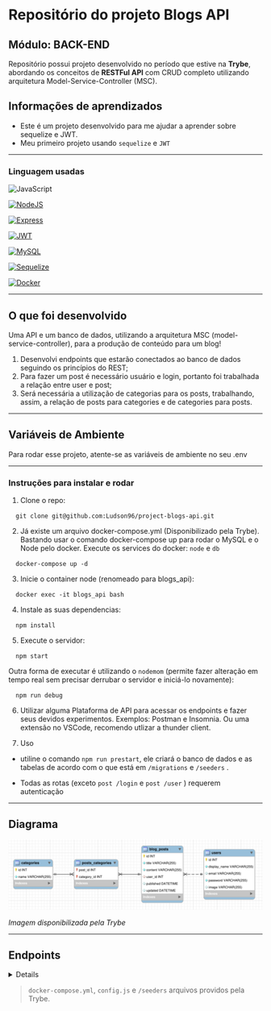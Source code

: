 # Repositório do projeto Blogs API

 ## Módulo: BACK-END
 
  Repositório possui projeto desenvolvido no período que estive na <b>Trybe</b>, abordando os conceitos de <b>RESTFul API</b> com CRUD completo utilizando arquitetura Model-Service-Controller (MSC). 
  
## Informações de aprendizados
- Este é um projeto desenvolvido para me ajudar a aprender sobre sequelize e JWT.
- Meu primeiro projeto usando `sequelize` e `JWT`


  
---

### Linguagem usadas

![JavaScript][JavaScript.io]

[![NodeJS][NodeJS.io]][NodeJS-url]

[![Express][Express.io]][Express-url]

[![JWT][JWT.io]][JWT-url]

[![MySQL][MySQL.io]][MySQL-url]

[![Sequelize][Sequelize.io]][Sequelize-url]

[![Docker][Docker.io]][Docker-url]

---

## O que foi desenvolvido
<p> 
 Uma API e um banco de dados, utilizando a arquitetura MSC (model-service-controller), para a produção de conteúdo para um blog! <br>
 
 1. Desenvolvi endpoints que estarão conectados ao banco de dados seguindo os princípios do REST;<br>
 2. Para fazer um post é necessário usuário e login, portanto foi trabalhada a relação entre user e post; <br>
 3. Será necessária a utilização de categorias para os posts, trabalhando, assim, a relação de posts para categories e de categories para posts. <br>
</p>

---

## Variáveis de Ambiente

Para rodar esse projeto, atente-se as variáveis de ambiente no seu .env

---

### Instruções para instalar e rodar

1. Clone o repo:
```
  git clone git@github.com:Ludson96/project-blogs-api.git
```
2. Já existe um arquivo docker-compose.yml (Disponibilizado pela Trybe). Bastando usar o comando docker-compose up para rodar o MySQL e o Node pelo docker. Execute os services do docker: `node` e `db` 
```
  docker-compose up -d
```
3. Inicie o container node (renomeado para blogs_api):
```
  docker exec -it blogs_api bash
```
4. Instale as suas dependencias:
```
  npm install
```
5. Execute o servidor:

```
  npm start
```
Outra forma de executar é utilizando o `nodemom` (permite fazer alteração em tempo real sem precisar derrubar o servidor e iniciá-lo novamente):
```
  npm run debug
```
6. Utilizar alguma Plataforma de API para acessar os endpoints e fazer seus devidos experimentos. Exemplos: Postman e Insomnia. Ou uma extensão no VSCode, recomendo utlizar a thunder client.

7. Uso

- utiline o comando `npm run prestart`, ele criará o banco de dados e as tabelas de acordo com o que está em `/migrations` e `/seeders` .

- Todas as rotas (exceto `post /login` e `post /user` ) requerem autenticação

---

## Diagrama

![Diagrama de relacionamentos das tabelas](diagrama.png)

<i> Imagem disponibilizada pela Trybe </i>

---

## Endpoints

<details>

###  Rota de Login

####  POST `/login`
- Entrar
- O corpo deve ser o seguinte:
```json
{
  "email" : " exemplo@email.com " ,
  "senha" : " 123456 "
}
```
  - Retorna um token se o login for concluído

###  Rota do Usuário

####  POST `/usuário`
- Cria um novo usuário
- O corpo deve ser o seguinte, onde:
  -  `displayName` deve ter pelo menos 8 caracteres
  -  `email` deve ter um formato válido
  -  `password` deve ter pelo menos 6 caracteres
  -  `imagem` é opcional
```json
{
  "displayName" : " John Doe " ,
  "email" : " exemplo@email.com " ,
  "senha" : " 123456 " ,
  "image" : " https://cdn1.iconfinder.com/data/icons/users-solid-1/30/users-solid-profile-neutral-5-512.png "
}
```
- Se o usuário for criado com sucesso, um token é fornecido

####  GET `/usuário`
- Lista todos os usuários:
```json
[
  {
    "id" : 1 ,
    "displayName" : " Lewis Hamilton " ,
    "email" : " lewishamilton@gmail.com " ,
    "image" : " https://upload.wikimedia.org/wikipedia/commons/1/18/Lewis_Hamilton_2016_Malaysia_2.jpg "
  },
  /* ... */
]
```

####  GET `/user/:id`
- Pega um parâmetro numérico, e se houver algum usuário com id correspondente, retorna:
```json
{
  "id" : 3 ,
  "displayName" : " John Doe " ,
  "email" : " exemplo@email.com " ,
  "image" : " https://cdn1.iconfinder.com/data/icons/users-solid-1/30/users-solid-profile-neutral-5-512.png "
}
```

####  DELETE `/user/me`
- Exclui o usuário atual
- Se o usuário for excluído com sucesso, o status `204` é retornado

###  Categorias Rota

####  POST `/categorias`
- Cria uma nova categoria
- O corpo deve ser o seguinte:
```json
{
  "name" : " Truques de mágica "
}
```

####  GET `/categorias`
- Lista todas as categorias:
```json
[
  {
      "id" : 1 ,
      "nome" : " Animais "
  },
  {
      "id" : 2 ,
      "nome" : " Livros "
  },
  /* ... */
]
```

###  Pós Rota

####  POST `/post`
- Cria uma nova postagem no blog
- O corpo deve ser o seguinte:
```json
{
  "title" : " Resenha: A arte da columbofilia " ,
  "content" : " Este é um ótimo livro sobre como os pombos podem ser treinados para se tornarem campeões! " ,
  "categoryIds" : [ 1 , 2 ]
}
```

####  GET `/post`
- Lista todas as postagens do blog:
```json
[
  {
    "id" : 1 ,
    "title" : " As melhores raças de cães para caça " ,
    "content" : " Aqui estão os melhores companheiros de caça " ,
    "userId" : 1 ,
    "publicado" : " 2011-08-01T19:58:00.000Z " ,
    "atualizado" : " 2011-08-01T19:58:51.000Z " ,
    "usuário" : {
      "id" : 1 ,
      "displayName" : " Lewis Hamilton " ,
      "email" : " lewishamilton@gmail.com " ,
      "image" : " https://upload.wikimedia.org/wikipedia/commons/1/18/Lewis_Hamilton_2016_Malaysia_2.jpg "
    },
    "categorias" : [
      {
        "id" : 1 ,
        "nome" : " Animais "
      }
    ]
  },
  
  /* ... */
]
```

####  GET `/post/:id`
- Pega um parâmetro numérico, e se houver algum post com um id correspondente, retorna:
```json
{
  "id" : 1 ,
  "title" : " As melhores raças de cães para caça " ,
  "content" : " Aqui estão os melhores companheiros de caça " ,
  "userId" : 1 ,
  "publicado" : " 2011-08-01T19:58:00.000Z " ,
  "atualizado" : " 2011-08-01T19:58:51.000Z " ,
  "usuário" : {
      "id" : 1 ,
      "displayName" : " Lewis Hamilton " ,
      "email" : " lewishamilton@gmail.com " ,
      "image" : " https://upload.wikimedia.org/wikipedia/commons/1/18/Lewis_Hamilton_2016_Malaysia_2.jpg "
  },
  "categorias" : [
      {
          "id" : 1 ,
          "nome" : " Animais "
      }
  ]
}
```

####  GET `/post/search?q=:searchTerm`
- Pesquisa postagens por título ou conteúdo, por exemplo:
```json
  // GET /post/search?q=silk
  [
    {
      "id" : 2 ,
      "title" : " Ótimos livros sobre a Rota da Seda " ,
      "content" : " Estes são alguns livros obrigatórios sobre a Rota da Seda " ,
      "userId" : 1 ,
      "publicado" : " 2011-08-01T19:58:00.000Z " ,
      "atualizado" : " 2011-08-01T19:58:51.000Z " ,
      "usuário" : {
        "id" : 1 ,
        "displayName" : " Lewis Hamilton " ,
        "email" : " lewishamilton@gmail.com " ,
        "image" : " https://upload.wikimedia.org/wikipedia/commons/1/18/Lewis_Hamilton_2016_Malaysia_2.jpg "
      },
      "categorias" : [
        {
          "id" : 2 ,
          "nome" : " Livros "
        }
      ]
    }
  ]
```
- Se não houver parâmetro de consulta, retorna todos os posts:
```json
  // GET /post/search?q=
  [
    {
      "id" : 1 ,
      "title" : " As melhores raças de cães para caça " ,
      "content" : " Aqui estão os melhores companheiros de caça " ,
      "userId" : 1 ,
      "publicado" : " 2011-08-01T19:58:00.000Z " ,
      "atualizado" : " 2011-08-01T19:58:51.000Z " ,
      "usuário" : {
        "id" : 1 ,
        "displayName" : " Lewis Hamilton " ,
        "email" : " lewishamilton@gmail.com " ,
        "image" : " https://upload.wikimedia.org/wikipedia/commons/1/18/Lewis_Hamilton_2016_Malaysia_2.jpg "
      },
      "categorias" : [
        {
          "id" : 1 ,
          "nome" : " Cães "
        }
      ]
    },
    
    /* ... */
  ]
```

####  COLOQUE `/post/:id`
- Edita uma postagem existente
- O corpo deve ser o seguinte, onde:
  - não é possível alterar a categoria
  - somente o **autor** pode editar a postagem
```json
{
  "title" : " Como fazer crescer as plantas da sua casa " ,
  "content" : " Este é um guia passo a passo para melhorar o crescimento de plantas em ambientes internos "
}
```

####  APAGAR `/post/:id`
- Exclui uma postagem existente
- Somente o autor pode deletar o post
- Se a postagem for excluída com sucesso, retorna o status `204`


</details>

> `docker-compose.yml`, `config.js` e `/seeders` arquivos providos pela Trybe.

[JavaScript.io]: https://img.shields.io/badge/javascript-F7DF1E?style=flat-square&logo=javascript&logoColor=black
[Express.io]: https://img.shields.io/badge/express-000000?style=flat-square&logo=express&logoColor=white
[Express-url]: https://expressjs.com
[Sequelize.io]: https://img.shields.io/badge/sequelize-52B0E7?style=flat-square&logo=sequelize&logoColor=white
[Sequelize-url]: https://sequelize.org
[JWT.io]: https://img.shields.io/badge/jwt-000000?style=flat-square&logo=jsonwebtokens&logoColor=white
[JWT-url]: https://jwt.io
[NodeJS.io]: https://img.shields.io/badge/node.js-339933?style=flat-square&logo=node.js&logoColor=white
[NodeJS-url]: https://nodejs.org/en/
[MySQL.io]: https://img.shields.io/badge/mysql-4479A1?style=flat-square&logo=mysql&logoColor=white
[MySQL-url]: https://www.mysql.com
[Docker.io]: https://img.shields.io/badge/docker-2496ED?style=flat-square&logo=docker&logoColor=white
[Docker-url]: https://www.docker.com
